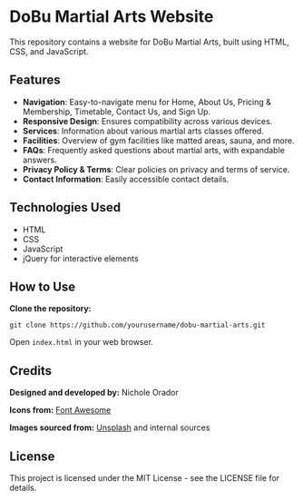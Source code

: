 <body>
    <div class="container">
        <h1><b>DoBu Martial Arts Website</b></h1>
        <p>This repository contains a website for DoBu Martial Arts, built using HTML, CSS, and JavaScript.</p>
        <h2>Features</h2>
        <ul>
            <li><b>Navigation</b>: Easy-to-navigate menu for Home, About Us, Pricing & Membership, Timetable, Contact Us, and Sign Up.</li>
            <li><b>Responsive Design</b>: Ensures compatibility across various devices.</li>
            <li><b>Services</b>: Information about various martial arts classes offered.</li>
            <li><b>Facilities</b>: Overview of gym facilities like matted areas, sauna, and more.</li>
            <li><b>FAQs</b>: Frequently asked questions about martial arts, with expandable answers.</li>
            <li><b>Privacy Policy & Terms</b>: Clear policies on privacy and terms of service.</li>
            <li><b>Contact Information</b>: Easily accessible contact details.</li>
        </ul>
        <h2>Technologies Used</h2>
        <ul>
            <li>HTML</li>
            <li>CSS</li>
            <li>JavaScript</li>
            <li>jQuery for interactive elements</li>
        </ul>
        <h2>How to Use</h2>
        <p><b>Clone the repository:</b></p>
        <pre><code>git clone https://github.com/yourusername/dobu-martial-arts.git</code></pre>
        <p>Open <code>index.html</code> in your web browser.</p>
        <div class="credits">
            <h2>Credits</h2>
            <p><b>Designed and developed by:</b> Nichole Orador</p>
            <p><b>Icons from:</b> <a href="https://fontawesome.com/">Font Awesome</a></p>
            <p><b>Images sourced from:</b> <a href="https://unsplash.com/">Unsplash</a> and internal sources</p>
        </div>
        <div class="license">
            <h2>License</h2>
            <p>This project is licensed under the MIT License - see the LICENSE file for details.</p>
        </div>
    </div>
</body>
</html>
